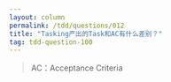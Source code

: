 ```yaml
---
layout: column
permalink: /tdd/questions/012
title: "Tasking产出的Task和AC有什么差别？"
tag: tdd-question-100
---
```


> AC：Acceptance Criteria
